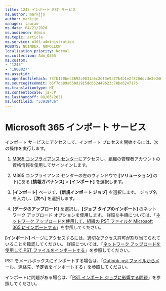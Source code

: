 ```yaml
---
title: 1245-インポート-PST-サービス
ms.author: markjjo
author: markjjo
manager: lauraw
ms.date: 04/21/2020
ms.audience: Admin
ms.topic: article
ms.service: o365-administration
ROBOTS: NOINDEX, NOFOLLOW
localization_priority: Normal
ms.collection: Adm_O365
ms.custom:
- "1245"
- "1800027"
ms.assetid: ''
ms.openlocfilehash: 73fb170bec3692c0631a6c2df3e9a77b4b1e2f820ddcde3ed46cfe283ef3ba74
ms.sourcegitcommit: b5f7da89a650d2915dc652449623c78be6247175
ms.translationtype: HT
ms.contentlocale: ja-JP
ms.lasthandoff: 08/05/2021
ms.locfileid: "53918436"
---
```

# <a name="microsoft-365-import-service"></a>Microsoft 365 インポート サービス

インポート サービスにアクセスして、インポート プロセスを開始するには、次の操作を実行します。

1. [M365 コンプライアンス センター](https://compliance.microsoft.com/)にアクセスし、組織の管理者アカウントの資格情報を使用してサインインします。

1. M365 コンプライアンス センターの左のウィンドウで **[ソリューション]** の下にある **[情報ガバナンス]** > **[インポート]** を選択します。

1. **[インポート]** ページで、**[新規インポート ジョブ]** を選択します。 ジョブ名を入力し、**[次へ]** を選択します。

1. **[データのアップロード]** を選択し、**[ジョブ タイプのインポート]** のネットワーク アップロード オプションを使用します。 詳細な手順については、「[ネットワーク アップロードを使用して、組織の PST ファイルを Microsoft 365 にインポートする](/compliance/use-network-upload-to-import-pst-files)」を参照してください。

**[インポート]** ページにアクセスするには、適切なアクセス許可が割り当てられていることを確認してください。 詳細については、「[ネットワーク アップロードを使用して PST ファイルをインポートする](/microsoft-365/compliance/importing-pst-files-to-office-365#using-network-upload-to-import-pst-files)」を参照してください。

PST をメールボックスにインポートする場合は、「[Outlook .pst ファイルからメール、連絡先、予定表をインポートする](https://support.office.com/article/import-email-contacts-and-calendar-from-an-outlook-pst-file-431a8e9a-f99f-4d5f-ae48-ded54b3440ac)」を参照してください。

インポートに問題がある場合は、「[PST インポート ジョブに影響する問題](/office365/troubleshoot/pst-import-service/issues-with-pst-import-job)」を参照してください。

